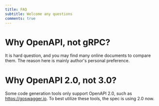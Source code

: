 ```yaml
---
title: FAQ
subtitle: Welcome any questions
comments: true
---
```


# Why OpenAPI, not gRPC?
It is hard question, and you may find many online documents to compare them. The reason here is mainly author's personal preference.

# Why OpenAPI 2.0, not 3.0?
Some code generation tools only support OpenAPI 2.0, such as https://goswagger.io. To best utilize these tools, the spec is using 2.0 now.